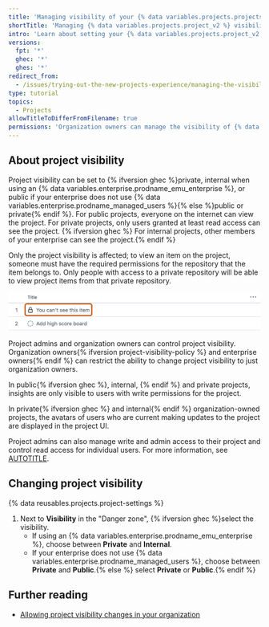 ```yaml
---
title: 'Managing visibility of your {% data variables.projects.projects_v2 %}'
shortTitle: 'Managing {% data variables.projects.project_v2 %} visibility'
intro: 'Learn about setting your {% data variables.projects.project_v2 %} to private or public visibility.'
versions:
  fpt: '*'
  ghec: '*'
  ghes: '*'
redirect_from:
  - /issues/trying-out-the-new-projects-experience/managing-the-visibility-of-your-projects
type: tutorial
topics:
  - Projects
allowTitleToDifferFromFilename: true
permissions: 'Organization owners can manage the visibility of {% data variables.projects.projects_v2 %} in their organization. Organization owners can also allow collaborators with admin permissions to manage project visibility. Visibility of user projects can be managed by the owner of the project and collaborators with admin permissions.'
---
```


## About project visibility

Project visibility can be set to {% ifversion ghec %}private, internal when using an {% data variables.enterprise.prodname_emu_enterprise %}, or public if your enterprise does not use {% data variables.enterprise.prodname_managed_users %}{% else %}public or private{% endif %}. For public projects, everyone on the internet can view the project. For private projects, only users granted at least read access can see the project. {% ifversion ghec %} For internal projects, other members of your enterprise can see the project.{% endif %}

Only the project visibility is affected; to view an item on the project, someone must have the required permissions for the repository that the item belongs to. Only people with access to a private repository will be able to view project items from that private repository.

![Screenshot showing a project using a table layout. One of the items is marked with a padlock icon, indicating it's hidden, and outlined in orange.](/assets/images/help/projects-v2/hidden-items.png)

Project admins and organization owners can control project visibility. Organization owners{% ifversion project-visibility-policy %} and enterprise owners{% endif %} can restrict the ability to change project visibility to just organization owners.

In public{% ifversion ghec %}, internal, {% endif %} and private projects, insights are only visible to users with write permissions for the project.

In private{% ifversion ghec %} and internal{% endif %} organization-owned projects, the avatars of users who are current making updates to the project are displayed in the project UI.

Project admins can also manage write and admin access to their project and control read access for individual users. For more information, see [AUTOTITLE](/issues/planning-and-tracking-with-projects/managing-your-project/managing-access-to-your-projects).

## Changing project visibility

{% data reusables.projects.project-settings %}
1. Next to **Visibility** in the "Danger zone", {% ifversion ghec %}select the visibility.
   * If using an {% data variables.enterprise.prodname_emu_enterprise %}, choose between **Private** and **Internal**.
   * If your enterprise does not use {% data variables.enterprise.prodname_managed_users %}, choose between **Private** and **Public**.{% else %} select **Private** or **Public**.{% endif %}

## Further reading

* [Allowing project visibility changes in your organization](/organizations/managing-organization-settings/allowing-project-visibility-changes-in-your-organization)
